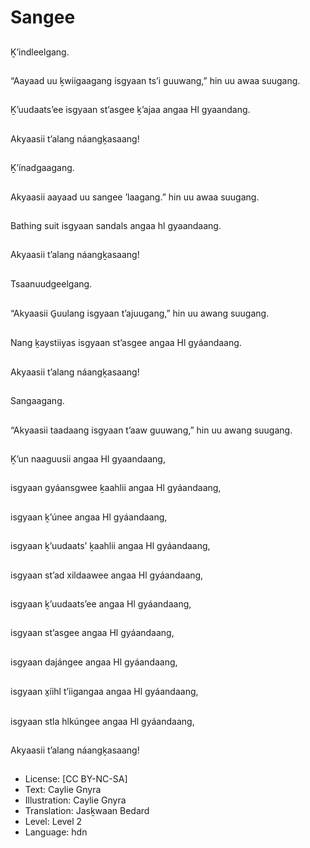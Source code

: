 # Sangee

##
Ḵ’indleelgang.

##
“Aayaad uu ḵwiigaagang isgyaan ts’i guuwang,” hin uu awaa suugang.

##
Ḵ’uudaats’ee isgyaan st’asgee ḵ’ajaa angaa Hl gyaandang.

##
Akyaasii t’alang náangḵasaang!

##
Ḵ’ínadgaagang.

##
Akyaasii aayaad uu sangee ’laagang.” hin uu awaa suugang.

##
Bathing suit isgyaan sandals angaa hl gyaandaang.

##
Akyaasii t’alang náangḵasaang!

##
Tsaanuudgeelgang.

##
“Akyaasii G̱uulang isgyaan t’ajuugang,” hin uu awang suugang.

##
Nang ḵaystiiyas isgyaan st’asgee angaa Hl gyáandaang.

##
Akyaasii t’alang náangḵasaang!

##
Sangaagang.

##
“Akyaasii taadaang isgyaan t’aaw guuwang,” hin uu awang suugang.

##
Ḵ’un naaguusii angaa Hl gyaandaang,

##
isgyaan gyáansgwee ḵaahlii angaa Hl gyáandaang,

##
isgyaan ḵ’únee angaa Hl gyáandaang,

##
isgyaan ḵ’uudaats’ ḵaahlii angaa Hl gyáandaang,

##
isgyaan st’ad xildaawee angaa Hl gyáandaang,

##
isgyaan ḵ’uudaats’ee angaa Hl gyáandaang,

##
isgyaan st’asgee angaa Hl gyáandaang,

##
isgyaan dajángee angaa Hl gyáandaang,

##
isgyaan x̱íihl t’iigangaa angaa Hl gyáandaang,

##
isgyaan stla hlkúngee angaa Hl gyáandaang,

##
Akyaasii t’alang náangḵasaang!

##
* License: [CC BY-NC-SA]
* Text: Caylie Gnyra
* Illustration: Caylie Gnyra
* Translation: Jasḵwaan Bedard
* Level: Level 2
* Language: hdn
